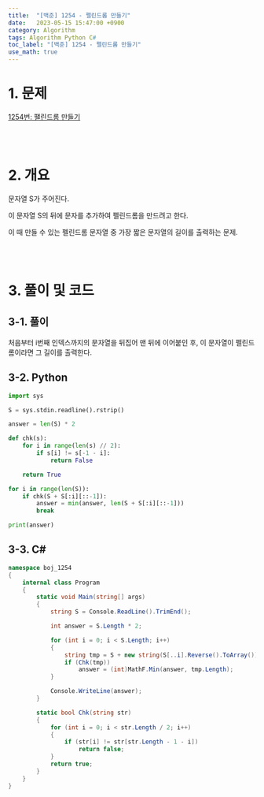 ```yaml
---
title:  "[백준] 1254 - 펠린드롬 만들기"
date:   2023-05-15 15:47:00 +0900
category: Algorithm
tags: Algorithm Python C#
toc_label: "[백준] 1254 - 펠린드롬 만들기"
use_math: true
---
```


# 1. 문제
[1254번: 팰린드롬 만들기](https://www.acmicpc.net/problem/1254)


<br/>
<br/>

# 2. 개요
문자열 S가 주어진다.

이 문자열 S의 뒤에 문자를 추가하여 펠린드롬을 만드려고 한다.

이 때 만들 수 있는 펠린드롬 문자열 중 가장 짧은 문자열의 길이를 출력하는 문제.

<br/>
<br/>

# 3. 풀이 및 코드
## 3-1. 풀이
처음부터 i번째 인덱스까지의 문자열을 뒤집어 맨 뒤에 이어붙인 후, 이 문자열이 펠린드롬이라면 그 길이를 출력한다.

## 3-2. Python

```python
import sys

S = sys.stdin.readline().rstrip()

answer = len(S) * 2

def chk(s):
    for i in range(len(s) // 2):
        if s[i] != s[-1 - i]:
            return False

    return True

for i in range(len(S)):
    if chk(S + S[:i][::-1]):
        answer = min(answer, len(S + S[:i][::-1]))
        break

print(answer)
```

## 3-3. C#

```csharp
namespace boj_1254
{
    internal class Program
    {
        static void Main(string[] args)
        {
            string S = Console.ReadLine().TrimEnd();

            int answer = S.Length * 2;

            for (int i = 0; i < S.Length; i++)
            {
                string tmp = S + new string(S[..i].Reverse().ToArray());
                if (Chk(tmp))
                    answer = (int)MathF.Min(answer, tmp.Length);
            }

            Console.WriteLine(answer);
        }

        static bool Chk(string str)
        {
            for (int i = 0; i < str.Length / 2; i++)
            {
                if (str[i] != str[str.Length - 1 - i])
                    return false;
            }
            return true;
        }
    }
}
```